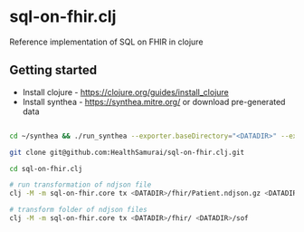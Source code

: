 # sql-on-fhir.clj

Reference implementation of SQL on FHIR in clojure


## Getting started

* Install clojure - https://clojure.org/guides/install_clojure
* Install synthea - https://synthea.mitre.org/ or download pre-generated data

```bash

cd ~/synthea && ./run_synthea --exporter.baseDirectory="<DATADIR>" --exporter.fhir.bulk_data=true -p 100

git clone git@github.com:HealthSamurai/sql-on-fhir.clj.git

cd sql-on-fhir.clj

# run transformation of ndjson file
clj -M -m sql-on-fhir.core tx <DATADIR>/fhir/Patient.ndjson.gz <DATADIR>/sof/Patient.ndjson.gz

# transform folder of ndjson files
clj -M -m sql-on-fhir.core tx <DATADIR>/fhir/ <DATADIR>/sof


```
